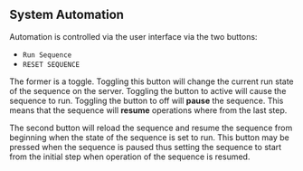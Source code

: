 ## System Automation

Automation is controlled via the user interface via the two
buttons:

* `Run Sequence`
* `RESET SEQUENCE`

The former is a toggle.  Toggling this button will change the current run
state of the sequence on the server.  Toggling the button to active will
cause the sequence to run.  Toggling the button to off will **pause** the
sequence.  This means that the sequence will **resume** operations where
from the last step.

The second button will reload the sequence and resume the sequence from
beginning when the state of the sequence is set to run.  This button may
be pressed when the sequence is paused thus setting the sequence
to start from the initial step when operation of the sequence is resumed.